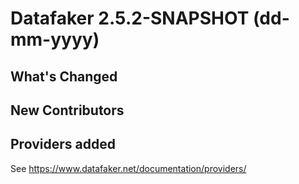 # Datafaker 2.5.2-SNAPSHOT (dd-mm-yyyy)

## What's Changed

## New Contributors

## Providers added

See https://www.datafaker.net/documentation/providers/

